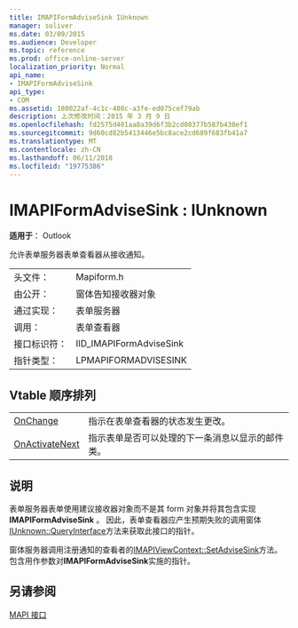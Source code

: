 ```yaml
---
title: IMAPIFormAdviseSink IUnknown
manager: soliver
ms.date: 03/09/2015
ms.audience: Developer
ms.topic: reference
ms.prod: office-online-server
localization_priority: Normal
api_name:
- IMAPIFormAdviseSink
api_type:
- COM
ms.assetid: 180022af-4c1c-408c-a3fe-ed075cef79ab
description: 上次修改时间：2015 年 3 月 9 日
ms.openlocfilehash: fd2575d401aa8a39d6f3b2cd08377b587b430ef1
ms.sourcegitcommit: 9d60cd82b5413446e5bc8ace2cd689f683fb41a7
ms.translationtype: MT
ms.contentlocale: zh-CN
ms.lasthandoff: 06/11/2018
ms.locfileid: "19775386"
---
```

# <a name="imapiformadvisesink--iunknown"></a>IMAPIFormAdviseSink : IUnknown

  
  
**适用于**： Outlook 
  
允许表单服务器表单查看器从接收通知。 
  
|||
|:-----|:-----|
|头文件：  <br/> |Mapiform.h  <br/> |
|由公开：  <br/> |窗体告知接收器对象  <br/> |
|通过实现：  <br/> |表单服务器  <br/> |
|调用：  <br/> |表单查看器  <br/> |
|接口标识符：  <br/> |IID_IMAPIFormAdviseSink  <br/> |
|指针类型：  <br/> |LPMAPIFORMADVISESINK  <br/> |
   
## <a name="vtable-order"></a>Vtable 顺序排列

|||
|:-----|:-----|
|[OnChange](imapiformadvisesink-onchange.md) <br/> |指示在表单查看器的状态发生更改。  <br/> |
|[OnActivateNext](imapiformadvisesink-onactivatenext.md) <br/> |指示表单是否可以处理的下一条消息以显示的邮件类。  <br/> |
   
## <a name="remarks"></a>说明

表单服务器表单使用建议接收器对象而不是其 form 对象并将其包含实现**IMAPIFormAdviseSink** 。 因此，表单查看器应产生预期失败的调用窗体[IUnknown::QueryInterface](http://msdn.microsoft.com/en-us/library/ms682521%28v=VS.85%29.aspx)方法来获取此接口的指针。 
  
窗体服务器调用注册通知的查看者的[IMAPIViewContext::SetAdviseSink](imapiviewcontext-setadvisesink.md)方法。 包含用作参数对**IMAPIFormAdviseSink**实施的指针。 
  
## <a name="see-also"></a>另请参阅



[MAPI 接口](mapi-interfaces.md)

